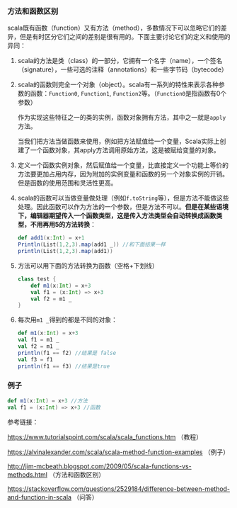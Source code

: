 ### 方法和函数区别	

​	scala既有函数（function）又有方法（method），多数情况下可以忽略它们的差异，但是有时区分它们之间的差别是很有用的。下面主要讨论它们的定义和使用的异同：

1. scala的方法是类（class）的一部分，它拥有一个名字（name），一个签名（signature），一些可选的注释（annotations）和一些字节码（bytecode）

2. scala的函数则完全一个对象（object）。scala有一系列的特性来表示各种参数的函数：`Function0`, `Function1`, `Function2`等。（`Function0`是指函数有0个参数）

   作为实现这些特征之一的类的实例，函数对象拥有方法，其中之一就是`apply`方法。

   当我们把方法当做函数来使用，例如把方法赋值给一个变量，Scala实际上创建了一个函数对象，其apply方法调用原始方法，这是被赋给变量的对象。

3. 定义一个函数实例对象，然后赋值给一个变量，比直接定义一个功能上等价的方法要更加占用内存，因为附加的实例变量和函数的另一个对象实例的开销。但是函数的使用范围和灵活性更高。

4. scala的函数可以当做变量做处理（例如`f.toString`等），但是方法不能做这些处理。因此函数可以作为方法的一个参数，但是方法不可以。**但是在某些语境下，编辑器期望传入一个函数类型，这是传入方法类型会自动转换成函数类型，不用再用5的方法转换**：

   ```scala
   def add1(x:Int) = x+1
   Println(List(1,2,3).map(add1 _)) //和下面结果一样
   println(List(1,2,3).map(add1))
   ```

5. 方法可以用下面的方法转换为函数（空格+下划线）

   ```scala
   class test {
       def m1(x:Int) = x+3
       val f1 = (x:Int) => x+3
       val f2 = m1 _
   }
   ```


6. 每次用`m1 _`得到的都是不同的对象：

   ```scala
   def m1(x:Int) = x+3
   val f1 = m1 _
   val f2 = m1 _
   println(f1 == f2) //结果是 false
   val f3 = f1
   println(f1 == f3) //结果是true
   ```

### 例子

```scala
def m1(x:Int) = x+3 //方法
val f1 = (x:Int) => x+3 //函数
```





参考链接：

https://www.tutorialspoint.com/scala/scala_functions.htm （教程）

https://alvinalexander.com/scala/scala-method-function-examples （例子）

http://jim-mcbeath.blogspot.com/2009/05/scala-functions-vs-methods.html （方法和函数区别）

https://stackoverflow.com/questions/2529184/difference-between-method-and-function-in-scala （问答）